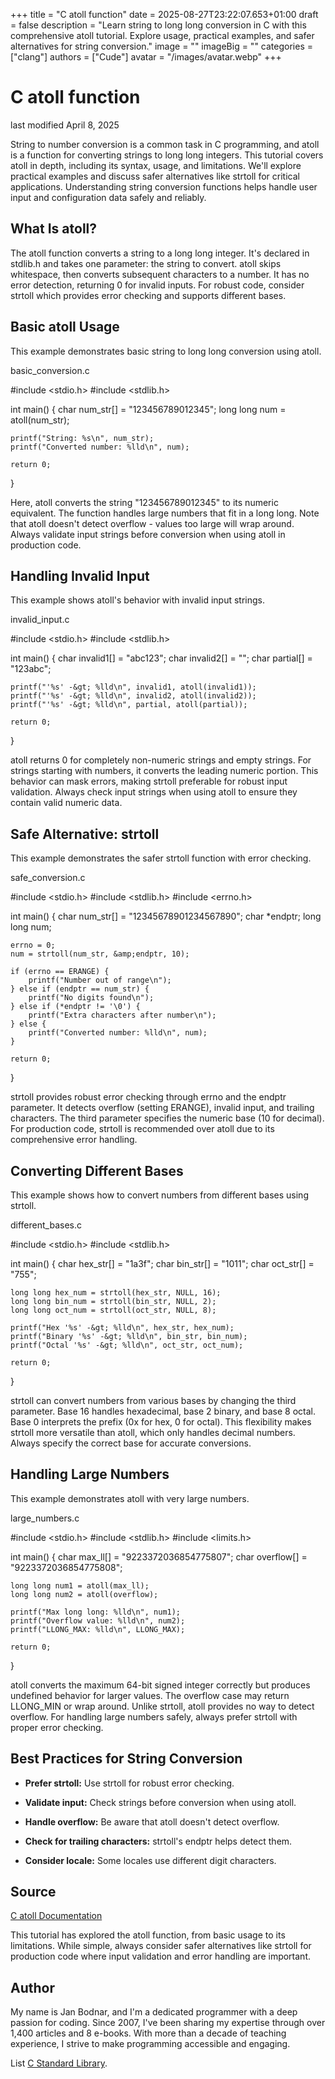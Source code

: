 +++
title = "C atoll function"
date = 2025-08-27T23:22:07.653+01:00
draft = false
description = "Learn string to long long conversion in C with this
comprehensive atoll tutorial. Explore usage, practical examples, and safer
alternatives for string conversion."
image = ""
imageBig = ""
categories = ["clang"]
authors = ["Cude"]
avatar = "/images/avatar.webp"
+++

# C atoll function

last modified April 8, 2025

String to number conversion is a common task in C programming, and atoll is a
function for converting strings to long long integers. This tutorial covers
atoll in depth, including its syntax, usage, and limitations. We'll explore
practical examples and discuss safer alternatives like strtoll for
critical applications. Understanding string conversion functions helps handle
user input and configuration data safely and reliably.

## What Is atoll?

The atoll function converts a string to a long long integer. It's declared in
stdlib.h and takes one parameter: the string to convert.
atoll skips whitespace, then converts subsequent characters to a number.
It has no error detection, returning 0 for invalid inputs. For robust code,
consider strtoll which provides error checking and supports different
bases.

## Basic atoll Usage

This example demonstrates basic string to long long conversion using
atoll.

basic_conversion.c
  

#include &lt;stdio.h&gt;
#include &lt;stdlib.h&gt;

int main() {
    char num_str[] = "123456789012345";
    long long num = atoll(num_str);

    printf("String: %s\n", num_str);
    printf("Converted number: %lld\n", num);

    return 0;
}

Here, atoll converts the string "123456789012345" to its numeric
equivalent. The function handles large numbers that fit in a long long. Note
that atoll doesn't detect overflow - values too large will wrap
around. Always validate input strings before conversion when using
atoll in production code.

## Handling Invalid Input

This example shows atoll's behavior with invalid input strings.

invalid_input.c
  

#include &lt;stdio.h&gt;
#include &lt;stdlib.h&gt;

int main() {
    char invalid1[] = "abc123";
    char invalid2[] = "";
    char partial[] = "123abc";

    printf("'%s' -&gt; %lld\n", invalid1, atoll(invalid1));
    printf("'%s' -&gt; %lld\n", invalid2, atoll(invalid2));
    printf("'%s' -&gt; %lld\n", partial, atoll(partial));

    return 0;
}

atoll returns 0 for completely non-numeric strings and empty strings.
For strings starting with numbers, it converts the leading numeric portion.
This behavior can mask errors, making strtoll preferable for robust
input validation. Always check input strings when using atoll to
ensure they contain valid numeric data.

## Safe Alternative: strtoll

This example demonstrates the safer strtoll function with error checking.

safe_conversion.c
  

#include &lt;stdio.h&gt;
#include &lt;stdlib.h&gt;
#include &lt;errno.h&gt;

int main() {
    char num_str[] = "12345678901234567890";
    char *endptr;
    long long num;

    errno = 0;
    num = strtoll(num_str, &amp;endptr, 10);

    if (errno == ERANGE) {
        printf("Number out of range\n");
    } else if (endptr == num_str) {
        printf("No digits found\n");
    } else if (*endptr != '\0') {
        printf("Extra characters after number\n");
    } else {
        printf("Converted number: %lld\n", num);
    }

    return 0;
}

strtoll provides robust error checking through errno and
the endptr parameter. It detects overflow (setting ERANGE),
invalid input, and trailing characters. The third parameter specifies the
numeric base (10 for decimal). For production code, strtoll is
recommended over atoll due to its comprehensive error handling.

## Converting Different Bases

This example shows how to convert numbers from different bases using
strtoll.

different_bases.c
  

#include &lt;stdio.h&gt;
#include &lt;stdlib.h&gt;

int main() {
    char hex_str[] = "1a3f";
    char bin_str[] = "1011";
    char oct_str[] = "755";

    long long hex_num = strtoll(hex_str, NULL, 16);
    long long bin_num = strtoll(bin_str, NULL, 2);
    long long oct_num = strtoll(oct_str, NULL, 8);

    printf("Hex '%s' -&gt; %lld\n", hex_str, hex_num);
    printf("Binary '%s' -&gt; %lld\n", bin_str, bin_num);
    printf("Octal '%s' -&gt; %lld\n", oct_str, oct_num);

    return 0;
}

strtoll can convert numbers from various bases by changing the third
parameter. Base 16 handles hexadecimal, base 2 binary, and base 8 octal. Base 0
interprets the prefix (0x for hex, 0 for octal). This flexibility makes
strtoll more versatile than atoll, which only handles
decimal numbers. Always specify the correct base for accurate conversions.

## Handling Large Numbers

This example demonstrates atoll with very large numbers.

large_numbers.c
  

#include &lt;stdio.h&gt;
#include &lt;stdlib.h&gt;
#include &lt;limits.h&gt;

int main() {
    char max_ll[] = "9223372036854775807";
    char overflow[] = "9223372036854775808";

    long long num1 = atoll(max_ll);
    long long num2 = atoll(overflow);

    printf("Max long long: %lld\n", num1);
    printf("Overflow value: %lld\n", num2);
    printf("LLONG_MAX: %lld\n", LLONG_MAX);

    return 0;
}

atoll converts the maximum 64-bit signed integer correctly but
produces undefined behavior for larger values. The overflow case may return
LLONG_MIN or wrap around. Unlike strtoll,
atoll provides no way to detect overflow. For handling large numbers
safely, always prefer strtoll with proper error checking.

## Best Practices for String Conversion

- **Prefer strtoll:** Use strtoll for robust error checking.

- **Validate input:** Check strings before conversion when using atoll.

- **Handle overflow:** Be aware that atoll doesn't detect overflow.

- **Check for trailing characters:** strtoll's endptr helps detect them.

- **Consider locale:** Some locales use different digit characters.

## Source

[C atoll Documentation](https://en.cppreference.com/w/c/string/byte/atoll)

This tutorial has explored the atoll function, from basic usage to
its limitations. While simple, always consider safer alternatives like
strtoll for production code where input validation and error
handling are important.

## Author

My name is Jan Bodnar, and I'm a dedicated programmer with a deep passion for
coding. Since 2007, I've been sharing my expertise through over 1,400 articles
and 8 e-books. With more than a decade of teaching experience, I strive to make
programming accessible and engaging.

List [C Standard Library](/all/#clang-std).